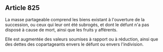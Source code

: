 Article 825
----
La masse partageable comprend les biens existant à l'ouverture de la succession,
ou ceux qui leur ont été subrogés, et dont le défunt n'a pas disposé à cause de
mort, ainsi que les fruits y afférents.

Elle est augmentée des valeurs soumises à rapport ou à réduction, ainsi que des
dettes des copartageants envers le défunt ou envers l'indivision.
